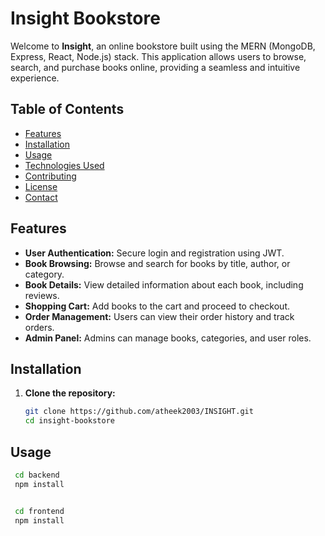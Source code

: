 # Insight Bookstore

Welcome to **Insight**, an online bookstore built using the MERN (MongoDB, Express, React, Node.js) stack. This application allows users to browse, search, and purchase books online, providing a seamless and intuitive experience.

## Table of Contents

- [Features](#features)
- [Installation](#installation)
- [Usage](#usage)
- [Technologies Used](#technologies-used)
- [Contributing](#contributing)
- [License](#license)
- [Contact](#contact)

## Features

- **User Authentication:** Secure login and registration using JWT.
- **Book Browsing:** Browse and search for books by title, author, or category.
- **Book Details:** View detailed information about each book, including reviews.
- **Shopping Cart:** Add books to the cart and proceed to checkout.
- **Order Management:** Users can view their order history and track orders.
- **Admin Panel:** Admins can manage books, categories, and user roles.

## Installation

1. **Clone the repository:**

   ```bash
   git clone https://github.com/atheek2003/INSIGHT.git
   cd insight-bookstore

## Usage
 ```bash
  cd backend
  npm install


  cd frontend
  npm install


